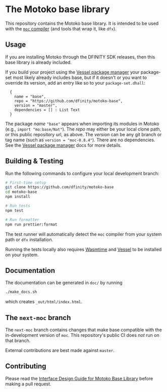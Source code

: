 The Motoko base library
=======================

This repository contains the Motoko base library. It is intended to be used with the [`moc` compiler](https://github.com/dfinity/motoko) (and tools that wrap it, like `dfx`).

Usage
-----

If you are installing Motoko through the DFINITY SDK releases, then this base
library is already included.

If you build your project using the [Vessel package manager] your package-set most likely already includes base, but if it doesn't or you want to override its version, add an entry like so to your `package-set.dhall`:

```
  {
    name = "base",
    repo = "https://github.com/dfinity/motoko-base",
    version = "master",
    dependencies = [] : List Text
  }
```

The package _name_ `"base"` appears when importing its modules in Motoko (e.g., `import "mo:base/Nat"`).  The _repo_ may either be your local clone path, or this public repository url, as above.  The _version_ can be any git branch or tag name (such as `version = "moc-0.8.4"`).  There are no dependencies.  See the [Vessel package manager] docs for more details.

[Vessel package manager]: https://github.com/dfinity/vessel

Building & Testing
------------------

Run the following commands to configure your local development branch:

```sh
# First-time setup
git clone https://github.com/dfinity/motoko-base
cd motoko-base
npm install

# Run tests
npm test

# Run formatter
npm run prettier:format
```

The test runner will automatically detect the `moc` compiler from your system path or `dfx` installation. 

Running the tests locally also requires [Wasmtime](https://wasmtime.dev/) and [Vessel](https://github.com/dfinity/vessel) to be installed on your system.

Documentation
-------------

The documentation can be generated in `doc/` by running

```sh
./make_docs.sh
```

which creates `_out/html/index.html`.

The `next-moc` branch
---------------------

The `next-moc` branch contains changes that make base compatible with the
in-development version of `moc`. This repository's public CI does _not_ run
on that branch.

External contributions are best made against `master`.

Contributing
------------

Please read the [Interface Design Guide for Motoko Base Library](doc/design.md) before making a pull request.
